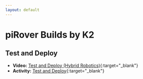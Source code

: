 ```yaml
---
layout: default
---
```


# piRover Builds by K2

## Test and Deploy

- **Video:** [Test and Deploy (Hybrid Robotics)](https://youtu.be/2ZtlRotO9VA){:target="_blank"}
- **Activity:** [Test and Deploy](BTestAndDeploy.docx){:target="_blank"}


